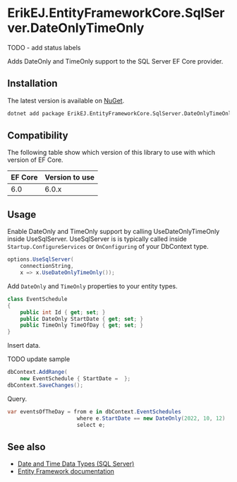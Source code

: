 ErikEJ.EntityFrameworkCore.SqlServer.DateOnlyTimeOnly
========================================

TODO - add status labels

Adds DateOnly and TimeOnly support to the SQL Server EF Core provider.

Installation
------------

The latest version is available on [NuGet](https://www.nuget.org/packages/ErikEJ.EntityFrameworkCore.SqlServer.DateOnlyTimeOnly).

```sh
dotnet add package ErikEJ.EntityFrameworkCore.SqlServer.DateOnlyTimeOnly
```

Compatibility
-------------

The following table show which version of this library to use with which version of EF Core.

| EF Core | Version to use  |
| ------- | --------------- |
| 6.0     | 6.0.x           |

Usage
-----

Enable DateOnly and TimeOnly support by calling UseDateOnlyTimeOnly inside UseSqlServer. UseSqlServer is is typically called inside `Startup.ConfigureServices` or `OnConfiguring` of your DbContext type.

```cs
options.UseSqlServer(
    connectionString,
    x => x.UseDateOnlyTimeOnly());
```

Add `DateOnly` and `TimeOnly` properties to your entity types.

```cs
class EventSchedule
{
    public int Id { get; set; }
    public DateOnly StartDate { get; set; }
    public TimeOnly TimeOfDay { get; set; }
}
```

Insert data.

TODO update sample

```cs
dbContext.AddRange(
    new EventSchedule { StartDate =  };
dbContext.SaveChanges();
```

Query.

```cs
var eventsOfTheDay = from e in dbContext.EventSchedules
                      where e.StartDate == new DateOnly(2022, 10, 12)
                      select e;
```

See also
--------

* [Date and Time Data Types (SQL Server)](https://learn.microsoft.com/sql/t-sql/functions/date-and-time-data-types-and-functions-transact-sq)
* [Entity Framework documentation](https://docs.microsoft.com/ef/)
